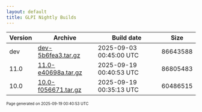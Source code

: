 ```yaml
---
layout: default
title: GLPI Nightly Builds
---
```


Version|Archive|Build date|Size
---|---|---|---
dev|[dev-5b6fea3.tar.gz](dev-5b6fea3.tar.gz)|2025-09-03 00:45:00 UTC|86643588
11.0|[11.0-e40698a.tar.gz](11.0-e40698a.tar.gz)|2025-09-19 00:40:53 UTC|86805483
10.0|[10.0-f056671.tar.gz](10.0-f056671.tar.gz)|2025-09-19 00:35:13 UTC|60486515

<font size="1">Page generated on 2025-09-19 00:40:53 UTC</font>
